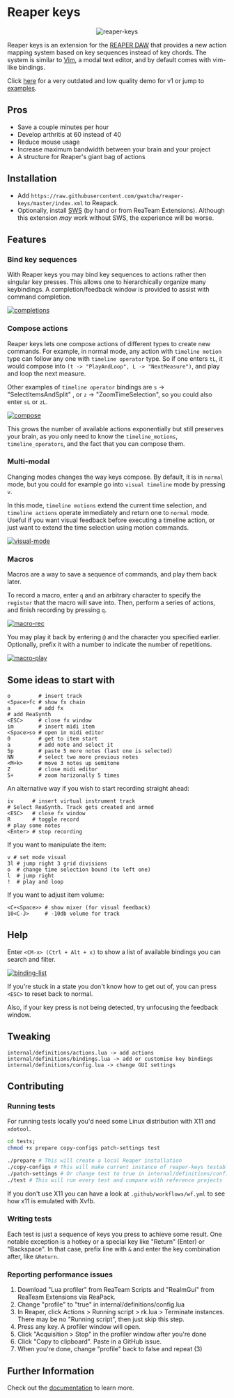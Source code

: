 # Reaper keys

<p align="center"><img src="https://i.ibb.co/QHrVqNK/reaper-keys.png" alt="reaper-keys" border="0" /></p>

Reaper keys is an extension for the [REAPER DAW](https://www.reaper.fm/) that provides a
new action mapping system based on key sequences instead of key chords. The system is
similar to [Vim](https://en.wikipedia.org/wiki/Vim_%28text_editor%29), a modal text
editor, and by default comes with vim-like bindings.

Click [here](https://youtu.be/ChuZswEfQuo) for a very outdated and low quality demo for v1 or jump
to [examples](#some-ideas-to-start-with).

## Pros

- Save a couple minutes per hour
- Develop arthritis at 60 instead of 40
- Reduce mouse usage
- Increase maximum bandwidth between your brain and your project
- A structure for Reaper's giant bag of actions

## Installation

- Add `https://raw.githubusercontent.com/gwatcha/reaper-keys/master/index.xml` to Reapack.
- Optionally, install [SWS](https://sws-extension.org/) (by hand or from ReaTeam
  Extensions). Although this extension _may_ work without SWS, the experience will be
  worse.

## Features
### Bind key sequences

With Reaper keys you may bind key sequences to actions rather then singular key presses.
This allows one to hierarchically organize many keybindings.
A completion/feedback window is provided to assist with command completion.

<a href="https://ibb.co/N3fgVYP"><img src="https://i.ibb.co/N3fgVYP/completions.gif" alt="completions" border="0" /></a>

### Compose actions

Reaper keys lets one compose actions of different types to create new commands. For
example, in normal mode, any action with `timeline motion` type can follow any one with
`timeline operator` type. So if one enters `tL`, it would compose into `(t ->
"PlayAndLoop", L -> "NextMeasure")`, and play and loop the next measure.

Other examples of `timeline operator` bindings are `s` -> "SelectItemsAndSplit" , or `z`
-> "ZoomTimeSelection", so you could also enter `sL` or `zL`.

<a href="https://ibb.co/j8QfT0c"><img src="https://i.ibb.co/j8QfT0c/compose.gif" alt="compose" border="0" /></a>

This grows the number of available actions exponentially but still preserves your brain,
as you only need to know the `timeline_motions`, `timeline_operators`, and the fact that
you can compose them.

### Multi-modal

Changing modes changes the way keys compose. By default, it is in `normal` mode, but you
could for example go into `visual timeline` mode by pressing `v`.

In this mode, `timeline motions` extend the current time selection, and `timeline actions`
operate immediately and return one to `normal` mode. Useful if you want visual feedback
before executing a timeline action, or just want to extend the time selection using motion
commands.

<a href="https://ibb.co/64Md00Z"><img src="https://i.ibb.co/64Md00Z/visual-mode.gif" alt="visual-mode" border="0" /></a>

### Macros

Macros are a way to save a sequence of commands, and play them back later.

To record a macro, enter `q` and an arbitrary character to specify the `register` that the
macro will save into. Then, perform a series of actions, and finish recording by pressing
`q`.

<a href="https://ibb.co/z7zsS81"><img src="https://i.ibb.co/z7zsS81/macro-rec.gif"
alt="macro-rec" border="0" /></a>

You may play it back by entering `@` and the character you specified earlier. Optionally,
prefix it with a number to indicate the number of repetitions.

<a href="https://ibb.co/884T1fR"><img src="https://i.ibb.co/884T1fR/macro-play.gif" alt="macro-play" border="0" /></a>

## Some ideas to start with

```
o         # insert track
<Space>fc # show fx chain
a         # add fx
# add ReaSynth
<ESC>     # close fx window
im        # insert midi item
<Space>so # open in midi editor
0         # get to item start
a         # add note and select it
5p        # paste 5 more notes (last one is selected)
NN        # select two more previous notes
<M+k>     # move 3 notes up semitone
Z         # close midi editor
5+        # zoom horizonally 5 times
```

An alternative way if you wish to start recording straight ahead:

```
iv      # insert virtual instrument track
# Select ReaSynth. Track gets created and armed
<ESC>   # close fx window
R       # toggle record
# play some notes
<Enter> # stop recording
```

If you want to manipulate the item:

```
v # set mode visual
3l # jump right 3 grid divisions
o  # change time selection bound (to left one)
l  # jump right
!  # play and loop
```

If you want to adjust item volume:

```
<C+<Space>> # show mixer (for visual feedback)
10<C-J>     # -10db volume for track
```

## Help

Enter `<CM-x> (Ctrl + Alt + x)` to show a list of available bindings you can search and
filter.

<a href="https://ibb.co/hdd7HrH"><img src="https://i.ibb.co/hdd7HrH/binding-list.gif" alt="binding-list" border="0" /></a>

If you're stuck in a state you don't know how to get out of, you can press `<ESC>` to
reset back to normal.

Also, if your key press is not being detected, try unfocusing the feedback window.

## Tweaking

```
internal/definitions/actions.lua -> add actions
internal/definitions/bindings.lua -> add or customise key bindings
internal/definitions/config.lua -> change GUI settings
```

## Contributing
### Running tests

For running tests locally you'd need some Linux distribution with X11 and `xdotool`.

```sh
cd tests;
chmod +x prepare copy-configs patch-settings test

./prepare # This will create a local Reaper installation
./copy-configs # This will make current instance of reaper-keys testable
./patch-settings # Or change test to true in internal/definitions/config.lua
./test # This will run every test and compare with reference projects
```

If you don't use X11 you can have a look at `.github/workflows/wf.yml` to see how x11 is
emulated with Xvfb.

### Writing tests

Each test is just a sequence of keys you press to achieve some result. One notable exception is
a hotkey or a special key like "Return" (Enter) or "Backspace". In that case, prefix line with
`&` and enter the key combination after, like `&Return`.

### Reporting performance issues

1. Download "Lua profiler" from ReaTeam Scripts and "ReaImGui" from ReaTeam Extensions via
ReaPack.
2. Change "profile" to "true" in internal/definitions/config.lua
3. In Reaper, click Actions > Running script > rk.lua > Terminate instances. There may be
no "Running script", then just skip this step.
4. Press any key. A profiler window will open.
5. Click "Acquisition > Stop" in the profiler window after you're done
6. Click "Copy to clipboard". Paste in a GitHub issue.
7. When you're done, change "profile" back to false and repeat (3)

## Further Information

Check out the [documentation](https://gwatcha.github.io/reaper-keys) to learn more.
